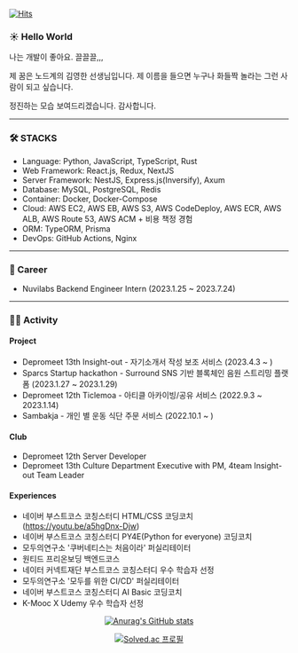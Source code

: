[![Hits](https://hits.seeyoufarm.com/api/count/incr/badge.svg?url=https%3A%2F%2Fgithub.com%2Fstae1102&count_bg=%2379C83D&title_bg=%23000000&icon=smugmug.svg&icon_color=%23F4FFAA&title=HITs&edge_flat=false)](https://hits.seeyoufarm.com)

### ☀️ Hello World

나는 개발이 좋아요. 끌끌끌,,,

제 꿈은 노드계의 김영한 선생님입니다. 제 이름을 들으면 누구나 화들짝 놀라는 그런 사람이 되고 싶습니다.

정진하는 모습 보여드리겠습니다. 감사합니다.

---

### 🛠️ STACKS

- Language: Python, JavaScript, TypeScript, Rust
- Web Framework: React.js, Redux, NextJS
- Server Framework: NestJS, Express.js(Inversify), Axum
- Database: MySQL, PostgreSQL, Redis
- Container: Docker, Docker-Compose
- Cloud: AWS EC2, AWS EB, AWS S3, AWS CodeDeploy, AWS ECR, AWS ALB, AWS Route 53, AWS ACM + 비용 책정 경험
- ORM: TypeORM, Prisma
- DevOps: GitHub Actions, Nginx

---

### 💼 Career

- Nuvilabs Backend Engineer Intern (2023.1.25 ~ 2023.7.24)

---

### 🏃🏻 Activity

#### Project

- Depromeet 13th Insight-out - 자기소개서 작성 보조 서비스 (2023.4.3 ~ )
- Sparcs Startup hackathon - Surround SNS 기반 블록체인 음원 스트리밍 플랫폼 (2023.1.27 ~ 2023.1.29)
- Depromeet 12th Ticlemoa - 아티클 아카이빙/공유 서비스 (2022.9.3 ~ 2023.1.14)
- Sambakja - 개인 별 운동 식단 주문 서비스 (2022.10.1 ~ )

#### Club

- Depromeet 12th Server Developer
- Depromeet 13th Culture Department Executive with PM, 4team Insight-out Team Leader

#### Experiences

- 네이버 부스트코스 코칭스터디 HTML/CSS 코딩코치(https://youtu.be/a5hgDnx-Djw)
- 네이버 부스트코스 코칭스터디 PY4E(Python for everyone) 코딩코치
- 모두의연구소 '쿠버네티스는 처음이라' 퍼실리테이터
- 원티드 프리온보딩 백엔드코스
- 네이터 커넥트재단 부스트코스 코칭스터디 우수 학습자 선정
- 모두의연구소 '모두를 위한 CI/CD' 퍼실리테이터
- 네이버 부스트코스 코칭스터디 AI Basic 코딩코치
- K-Mooc X Udemy 우수 학습자 선정

<div align=center>

<!---
stae1102/stae1102 is a ✨ special ✨ repository because its `README.md` (this file) appears on your GitHub profile.
You can click the Preview link to take a look at your changes.
--->

[![Anurag's GitHub stats](https://github-readme-stats.vercel.app/api?username=stae1102&show_icons=true&theme=dark)](https://github.com/anuraghazra/github-readme-stats)

[![Solved.ac
프로필](http://mazassumnida.wtf/api/v2/generate_badge?boj=stae1102)](https://solved.ac/stae1102)
  
</div>
